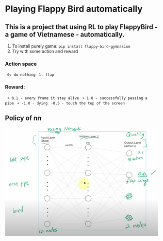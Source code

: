 # Playing Flappy Bird automatically
## This is a project that using RL to play FlappyBird - a game of Vietnamese - automatically.
1. To install purely game:
`pip install flappy-bird-gymnasium`
2. Try with some action and reward
### Action space
` 0: do nothing`
` 1: flap`  
### Reward:
` + 0.1 - every frame it stay alive`
` + 1.0 - successfully passing a pipe`
` + -1.0 - dying`
` -0.5 - touch the top of the screen`
## Policy of nn
![alt text](image/image.png)